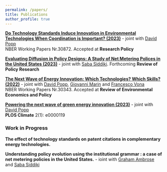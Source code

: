 ```yaml
---
permalink: /papers/
title: Publications
author_profile: true
---
```


**[Do Technology Standards Induce Innovation in Environmental Technologies When Coordination is Important? (2023)](https://myriamgz.github.io\files\w30872.pdf)** - joint with [David Popp](https://www.maxwell.syr.edu/directory/david-popp)  
NBER Working Papers Nr.30872. Accepted at **Research Policy**

**[Evaluating Diffusion in Policy Designs: A Study of Net Metering Polices in the United States (2023)](https://doi.org/10.1111/ropr.12572
)** - joint with [Saba Siddiki](https://www.maxwell.syr.edu/directory/saba-siddiki). Forthcoming **Review of Policy Research**

**[The Next Wave of Energy Innovation: Which Technologies? Which Skills? (2022)](https://myriamgz.github.io\files\w30343.pdf)** - joint with [David Popp](https://www.maxwell.syr.edu/directory/david-popp), [Giovanni Marin](https://www.uniurb.it/persone/giovanni-marin) and [Francesco Vona](https://sites.google.com/view/francescovona/home)  
NBER Working Papers Nr.30343. Accepted at **Review of Environmental Economics and Policy**

**[Powering the next wave of green energy innovation (2023)](https://journals.plos.org/climate/article?id=10.1371/journal.pclm.0000119)** - joint with [David Popp](https://www.maxwell.syr.edu/directory/david-popp)    
**PLOS Climate** 2(1): e0000119

### Work in Progress

**The effect of technology standards on patent citations in complementary energy technologies.**

**Understanding policy evolution using the institutional grammar : a case of net metering policies in the United States.** -  ioint with [Graham Ambrose](https://www.gambrose.com/ambrose-home) and [Saba Siddiki](https://www.maxwell.syr.edu/directory/saba-siddiki)
